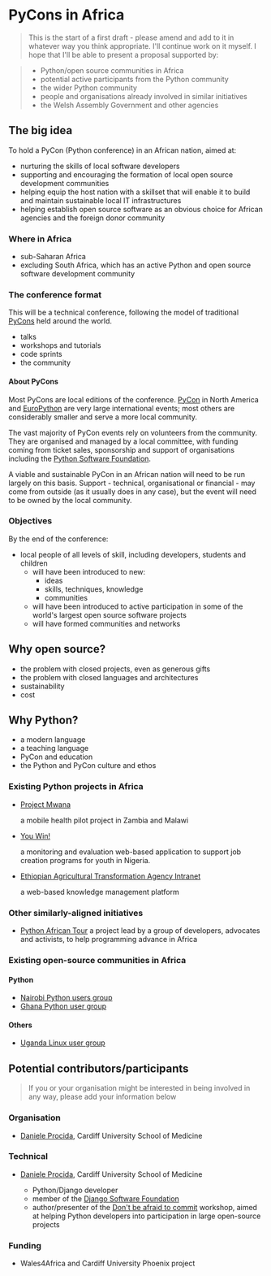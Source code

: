 # PyCons in Africa

> This is the start of a first draft - please amend and add to it in whatever way you think appropriate. I'll continue work on it myself. I hope that I'll be able to present a proposal supported by:

>   * Python/open source communities in Africa
>   * potential active participants from the Python community
>   * the wider Python community
>   * people and organisations already involved in similar initiatives
>   * the Welsh Assembly Government and other agencies


## The big idea

To hold a PyCon (Python conference) in an African nation, aimed at:

* nurturing the skills of local software developers
* supporting and encouraging the formation of local open source development communities
* helping equip the host nation with a skillset that will enable it to build and maintain sustainable local IT infrastructures
* helping establish open source software as an obvious choice for African agencies and the foreign donor community

### Where in Africa

* sub-Saharan Africa
* excluding South Africa, which has an active Python and open source software development community

### The conference format

This will be a technical conference, following the model of traditional [PyCons](http://www.pycon.org/) held around the world.

* talks
* workshops and tutorials
* code sprints
* the community

#### About PyCons

Most PyCons are local editions of the conference. [PyCon](https://us.pycon.org) in North America and [EuroPython](https://europython.eu) are very large international events; most others are considerably smaller and serve a more local community.

The vast majority of PyCon events rely on volunteers from the community. They are organised and managed by a local committee, with funding coming from ticket sales, sponsorship and support of organisations including the [Python Software Foundation](http://python.org/psf/).

A viable and sustainable PyCon in an African nation will need to be run largely on this basis. Support - technical, organisational or financial - may come from outside (as it usually does in any case), but the event will need to be owned by the local community.

### Objectives

By the end of the conference:

* local people of all levels of skill, including developers, students and children
    * will have been introduced to new:
        * ideas
        * skills, techniques, knowledge
        * communities
    * will have been introduced to active participation in some of the world's largest open source software projects
    * will have formed communities and networks

## Why open source?

* the problem with closed projects, even as generous gifts
* the problem with closed languages and architectures
* sustainability
* cost

## Why Python?

* a modern language
* a teaching language
* PyCon and education
* the Python and PyCon culture and ethos

### Existing Python projects in Africa

* [Project Mwana](http://www.caktusgroup.com/case-study/project-mwana/)

    a mobile health pilot project in Zambia and Malawi

* [You Win!](http://www.aptivate.org/work/projects/youwin/)

    a monitoring and evaluation web-based application to support job creation
    programs for youth in Nigeria.

* [Ethiopian Agricultural Transformation Agency Intranet](http://www.aptivate.org/en/work/projects/ata-intranet/)

    a web-based knowledge management platform

### Other similarly-aligned initiatives

* [Python African Tour](http://www.pythonafricantour.com)
    a project lead by a group of developers, advocates and activists, to help
    programming advance in Africa

### Existing open-source communities in Africa

#### Python

* [Nairobi Python users group](https://groups.google.com/forum/#!forum/naipug)
* [Ghana Python user group](http://www.meetup.com/Ghanas-Python-User-Group/)

#### Others

* [Uganda Linux user group](http://www.linux.or.ug)

## Potential contributors/participants

> If you or your organisation might be interested in being involved in any way, please add your information below

### Organisation

* [Daniele Procida](http://medicine.cardiff.ac.uk/person/mr-daniele-marco-procida/), Cardiff University School of Medicine

### Technical

* [Daniele Procida](http://medicine.cardiff.ac.uk/person/mr-daniele-marco-procida/), Cardiff University School of Medicine

    *   Python/Django developer
    *   member of the [Django Software Foundation](https://www.djangoproject.com/foundation/)
    *   author/presenter of the [Don't be afraid to commit](http://dont-be-afraid-to-commit.readthedocs.org/en/latest/) workshop, aimed at helping Python developers into participation in large open-source projects

### Funding

* Wales4Africa and Cardiff University Phoenix project
